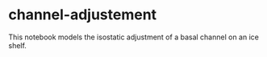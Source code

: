 # channel-adjustement

This notebook models the isostatic adjustment of a basal channel on an ice shelf.

